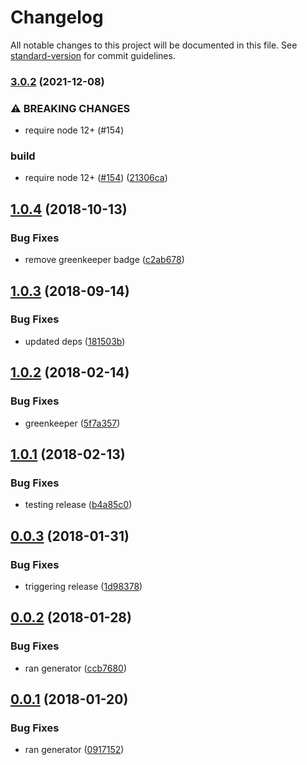 # Changelog

All notable changes to this project will be documented in this file. See [standard-version](https://github.com/conventional-changelog/standard-version) for commit guidelines.

### [3.0.2](https://github.com/oclif/screen/compare/v1.0.4...v3.0.2) (2021-12-08)


### ⚠ BREAKING CHANGES

* require node 12+ (#154)

### build

* require node 12+ ([#154](https://github.com/oclif/screen/issues/154)) ([21306ca](https://github.com/oclif/screen/commit/21306ca41107ac73abdedc24c304206f70e1c0d4))

## [1.0.4](https://github.com/oclif/screen/compare/v1.0.3...v1.0.4) (2018-10-13)


### Bug Fixes

* remove greenkeeper badge ([c2ab678](https://github.com/oclif/screen/commit/c2ab678))

## [1.0.3](https://github.com/oclif/screen/compare/v1.0.2...v1.0.3) (2018-09-14)


### Bug Fixes

* updated deps ([181503b](https://github.com/oclif/screen/commit/181503b))

<a name="1.0.2"></a>
## [1.0.2](https://github.com/oclif/screen/compare/b4a85c00ab0a24f44654926e14810ba8e3917f73...v1.0.2) (2018-02-14)


### Bug Fixes

* greenkeeper ([5f7a357](https://github.com/oclif/screen/commit/5f7a357))

<a name="1.0.1"></a>
## [1.0.1](https://github.com/oclif/screen/compare/v1.0.0...v1.0.1) (2018-02-13)


### Bug Fixes

* testing release ([b4a85c0](https://github.com/oclif/screen/commit/b4a85c0))

<a name="0.0.3"></a>
## [0.0.3](https://github.com/anycli/screen/compare/fd93aed67c31aba9bdab0cdbd3ef02e3f6d60045...v0.0.3) (2018-01-31)


### Bug Fixes

* triggering release ([1d98378](https://github.com/anycli/screen/commit/1d98378))

<a name="0.0.2"></a>
## [0.0.2](https://github.com/dxcli/screen/compare/09171522721e229a5052f647821d05bfb7f8271a...v0.0.2) (2018-01-28)


### Bug Fixes

* ran generator ([ccb7680](https://github.com/dxcli/screen/commit/ccb7680))

<a name="0.0.1"></a>
## [0.0.1](https://github.com/dxcli/screen/compare/v0.0.0...v0.0.1) (2018-01-20)


### Bug Fixes

* ran generator ([0917152](https://github.com/dxcli/screen/commit/0917152))
